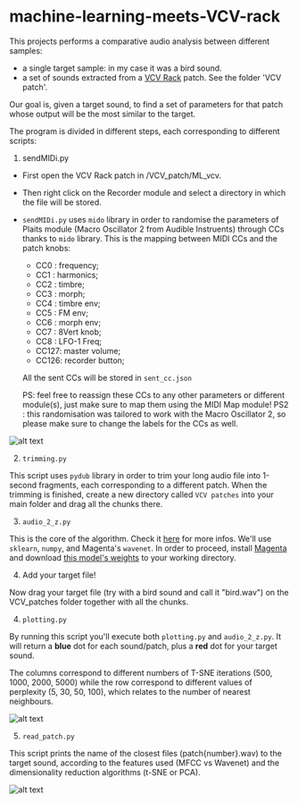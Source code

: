 # machine-learning-meets-VCV-rack


This projects performs a comparative audio analysis between different samples:
- a single target sample: in my case it was a bird sound.
- a set of sounds extracted from a [VCV Rack](https://vcvrack.com/) patch. See the folder 'VCV patch'.

Our goal is, given a target sound, to find a set of parameters for that patch whose output will be the most similar to the target.


The program is divided in different steps, each corresponding to different scripts:

1. sendMIDi.py
  - First open the VCV Rack patch in /VCV_patch/ML_vcv.
  - Then right click on the Recorder module and select a directory in which the file will be stored.

  - `sendMIDi.py` uses `mido` library in order to randomise the parameters of Plaits module (Macro Oscillator 2 from Audible Instruents) through CCs thanks to `mido` library. This is the mapping between MIDI CCs and the patch knobs:
    - CC0 : frequency;
    - CC1 : harmonics;
    - CC2 : timbre;
    - CC3 : morph;
    - CC4 : timbre env;
    - CC5 : FM env;
    - CC6 : morph env;
    - CC7 : 8Vert knob;
    - CC8 : LFO-1 Freq;
    - CC127: master volume;
    - CC126: recorder button;

    All the sent CCs will be stored in `sent_cc.json`
    

    PS: feel free to reassign these CCs to any other parameters or different module(s), just make sure to map them using the MIDI Map module!
    PS2 : this randomisation was tailored to work with the Macro Oscillator 2, so please make sure to change the labels for the CCs as well.

![alt text](https://github.com/lorenzoPazuzu/machine-learning-meets-VCV-rack/blob/master/images/screenshot_patch.png?raw=true)

2. `trimming.py`

This script uses `pydub` library in order to trim your long audio file into 1-second fragments, each corresponding to a different patch.
When the trimming is finished, create a new directory called `VCV patches` into your main folder and drag all the chunks there.

3. `audio_2_z.py`

This is the core of the algorithm. Check it [here](https://medium.com/@LeonFedden/comparative-audio-analysis-with-wavenet-mfccs-umap-t-sne-and-pca-cb8237bfce2f) for more infos. We'll use `sklearn`, `numpy`, and Magenta's `wavenet`.
In order to proceed, install [Magenta](https://magenta.tensorflow.org/) and download [this model's weights](http://download.magenta.tensorflow.org/models/nsynth/wavenet-ckpt.tar) to your working directory.

4. Add your target file!

Now drag your target file (try with a bird sound and call it "bird.wav") on the VCV_patches folder together with all the chunks.

4. `plotting.py`

By running this script you'll execute both `plotting.py` and `audio_2_z.py`. It will return a **blue** dot for each sound/patch, plus a **red** dot for your target sound.

The columns correspond to different numbers of T-SNE iterations (500, 1000, 2000, 5000) while the row correspond to different values of perplexity (5, 30, 50, 100), which relates to the number of nearest neighbours.

![alt text](https://github.com/lorenzoPazuzu/machine-learning-meets-VCV-rack/blob/master/images/mfcc-wavenet_176samples.png?raw=true)

5. `read_patch.py`

This script prints the name of the closest files (patch{number}.wav) to the target sound, according to the features used (MFCC vs Wavenet) and the dimensionality reduction algorithms (t-SNE or PCA).

![alt text](https://github.com/lorenzoPazuzu/machine-learning-meets-VCV-rack/blob/master/images/prints.png?raw=true)
